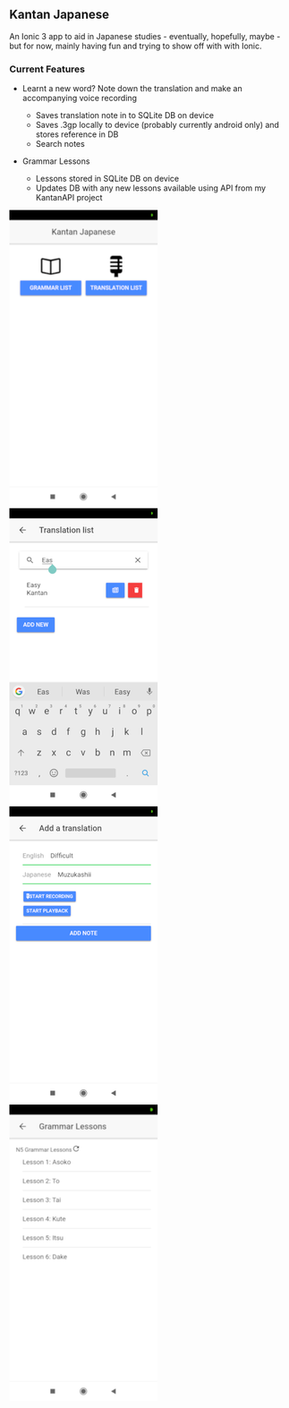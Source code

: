 ## Kantan Japanese

An Ionic 3 app to aid in Japanese studies - eventually, hopefully, maybe - but for now, mainly having fun and trying to show off with with Ionic.

### Current Features

- Learnt a new word? Note down the translation and make an accompanying voice recording
	- Saves translation note in to SQLite DB on device
	- Saves .3gp locally to device (probably currently android only) and stores reference in DB
	- Search notes

- Grammar Lessons
	- Lessons stored in SQLite DB on device
	- Updates DB with any new lessons available using API from my KantanAPI project 

![Main menu screenshot](screenshots/kantan1.png) ![List translation notes screenshot](screenshots/kantan2.png) 
![Add translation note 2 screenshot](screenshots/kantan3.png) ![Grammar lessons screenshot](screenshots/kantan4.png)
